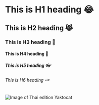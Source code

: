 # This is H1 heading 😂
## This is H2 heading 😹
### This is H3 heading 🏸
#### This is H4 heading 🦾
##### This is H5 heading 👓
###### This is H6 heading  🗝️

![Image of Thai edition Yaktocat](https://octodex.github.com/images/yaktocat.png)
